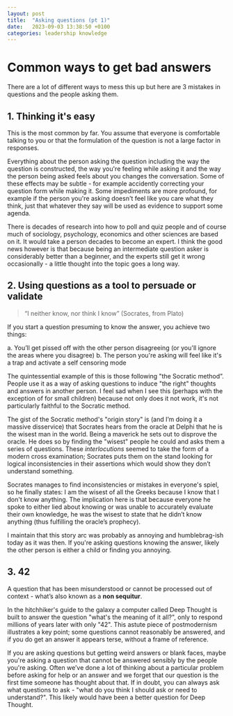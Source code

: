 ```yaml
---
layout: post
title:  "Asking questions (pt 1)"
date:   2023-09-03 13:38:50 +0100
categories: leadership knowledge
---
```


# Common ways to get bad answers

There are a lot of different ways to mess this up but here are 3 mistakes in questions and the people asking them. 

## 1. Thinking it's easy

This is the most common by far. You assume that everyone is comfortable talking to you or that the formulation of the question is not a large factor in responses. 

Everything about the person asking the question including the way the question is constructed, the way you're feeling while asking it and the way the person being asked feels about you changes the conversation. Some of these effects may be subtle - for example accidently correcting your question form while making it. Some impediments are more profound, for example if the person you're asking doesn't feel like you care what they think, just that whatever they say will be used as evidence to support some agenda. 

There is decades of research into how to poll and quiz people and of course much of sociology, psychology, economics and other sciences are based on it. It would take a person decades to become an expert. I think the good news however is that because being an intermediate question asker is considerably better than a beginner, and the experts still get it wrong occasionally - a little thought into the topic goes a long way. 

## 2. Using questions as a tool to persuade or validate

> “I neither know, nor think I know” (Socrates, from Plato) 

If you start a question presuming to know the answer, you achieve two things:

a. You’ll get pissed off with the other person disagreeing (or you'll ignore the areas where you disagree) 
b. The person you're asking will feel like it's a trap and activate a self censoring mode

The quintessential example of this is those following "the Socratic method”. People use it as a way of asking questions to induce "the right" thoughts and answers in another person. I feel sad when I see this (perhaps with the exception of for small children) because not only does it not work, it's not particularly faithful to the Socratic method. 

The gist of the Socratic method's "origin story" is (and I’m doing it a massive disservice) that Socrates hears from the oracle at Delphi that he is the wisest man in the world. Being a maverick he sets out to disprove the oracle. He does so by finding the "wisest" people he could and asks them a series of questions. These *interlocutions* seemed to take the form of a modern cross examination; Socrates puts them on the stand looking for logical inconsistencies in their assertions which would show they don’t understand something. 

Socrates manages to find inconsistencies or mistakes in everyone's spiel, so he finally states: I am the wisest of all the Greeks because I know that I don't know anything. 
The implication here is that because everyone he spoke to either lied about knowing or was unable to accurately evaluate their own knowledge, he was the wisest to state that he didn’t know anything (thus fulfilling the oracle’s prophecy). 

I maintain that this story arc was probably as annoying and humblebrag-ish today as it was then. If you're asking questions knowing the answer, likely the other person is either a child or finding you annoying. 

## 3. 42

A question that has been misunderstood or cannot be processed out of context - what’s also known as a **non sequitur**. 

In the hitchhiker's guide to the galaxy a computer called Deep Thought is built to answer the question "what's the meaning of it all?", only to respond millions of years later with only "42". This astute piece of postmodernism illustrates a key point; some questions cannot reasonably be answered, and if you do get an answer it appears terse, without a frame of reference. 

If you are asking questions but getting weird answers or blank faces, maybe you're asking a question that cannot be answered sensibly by the people you're asking. Often we’ve done a lot of thinking about a particular problem before asking for help or an answer and we forget that our question is the first time someone has thought about that. If in doubt, you can always ask what questions to ask - "what do you think I should ask or need to understand?". This likely would have been a better question for Deep Thought. 
